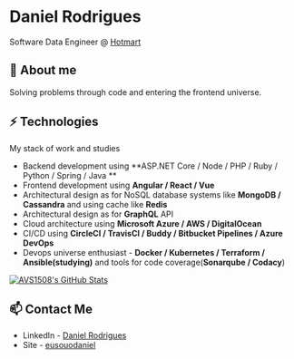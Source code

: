 # Daniel Rodrigues
Software Data Engineer @ [Hotmart](https://www.linkedin.com/company/hotmart)

## 🧐 About me
Solving problems through code and entering the frontend universe.

## ⚡ Technologies
My stack of work and studies
- Backend development using **ASP.NET Core / Node / PHP / Ruby / Python / Spring / Java **
- Frontend development using **Angular / React / Vue**
- Architectural design as for NoSQL database systems like **MongoDB / Cassandra** and using cache like **Redis**
- Architectural design as for **GraphQL** API
- Cloud architecture using **Microsoft Azure / AWS / DigitalOcean**
- CI/CD using **CircleCI / TravisCI / Buddy / Bitbucket Pipelines / Azure DevOps**
- Devops universe enthusiast - **Docker / Kubernetes / Terraform / Ansible(studying)** and tools for code coverage(**Sonarqube / Codacy**)

[![AVS1508's GitHub Stats](https://github-readme-stats.vercel.app/api?username=eusouodaniel&show_icons=true)](https://github.com/eusouodaniel)

## 📫 Contact Me
- LinkedIn - [Daniel Rodrigues](https://www.linkedin.com/in/eusouodaniel)
- Site - [eusouodaniel](https://eusouodaniel.com)
